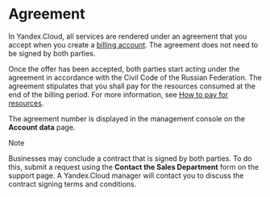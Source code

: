 # Agreement

In Yandex.Cloud, all services are rendered under an agreement that you accept when you create a [billing account](billing-account.md). The agreement does not need to be signed by both parties.

Once the offer has been accepted, both parties start acting under the agreement in accordance with the Civil Code of the Russian Federation. The agreement stipulates that you shall pay for the resources consumed at the end of the billing period. For more information, see [How to pay for resources](../payment/index.md).

The agreement number is displayed in the management console on the **Account data** page.

> [!NOTE]
> 
> Businesses may conclude a contract that is signed by both parties. To do this, submit a request using the **Contact the Sales Department** form on the support page. A Yandex.Cloud manager will contact you to discuss the contract signing terms and conditions.

